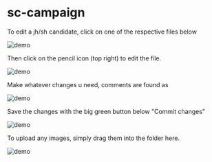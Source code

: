 # sc-campaign

To edit a jh/sh candidate, click on one of the respective files below

![demo](https://github.com/thepoppycat/sc-campaign/tree/master/assets/img/tutorial/tut1.png?raw=true)

Then click on the pencil icon (top right) to edit the file.

![demo](https://github.com/thepoppycat/sc-campaign/tree/master/assets/img/tutorial/tut2.png?raw=true)

Make whatever changes u need, comments are found as <!-- -->

![demo](https://github.com/thepoppycat/sc-campaign/tree/master/assets/img/tutorial/tut3.png?raw=true)

Save the changes with the big green button below "Commit changes"

![demo](https://github.com/thepoppycat/sc-campaign/tree/master/assets/img/tutorial/tut4.png?raw=true)

To upload any images, simply drag them into the folder here.

![demo](https://github.com/thepoppycat/sc-campaign/tree/master/assets/img/tutorial/tut5.png?raw=true)